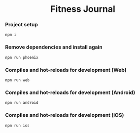 <h1 align='center'>Fitness Journal</h1>

### Project setup

```
npm i
```

### Remove dependencies and install again

```
npm run phoenix
```

### Compiles and hot-reloads for development (Web)

```
npm run web
```

### Compiles and hot-reloads for development (Android)

```
npm run android
```

### Compiles and hot-reloads for development (iOS)

```
npm run ios
```